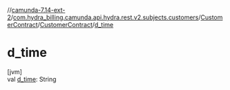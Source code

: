 //[camunda-7.14-ext-2](../../../../index.md)/[com.hydra_billing.camunda.api.hydra.rest.v2.subjects.customers](../../index.md)/[CustomerContract](../index.md)/[CustomerContract](index.md)/[d_time](d_time.md)

# d_time

[jvm]\
val [d_time](d_time.md): String
